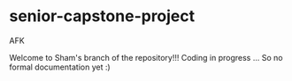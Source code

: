 # senior-capstone-project
AFK 

Welcome to Sham's branch of the repository!!!
Coding in progress ... So no formal documentation yet :)